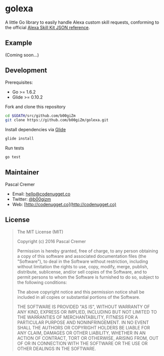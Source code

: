 # golexa

A little Go library to easily handle Alexa custom skill requests, conforming to the official [Alexa Skill Kit JSON reference](https://developer.amazon.com/public/solutions/alexa/alexa-skills-kit/docs/alexa-skills-kit-interface-reference).

## Example

(Coming soon...)

## Development

Prerequisites:

* Go >= 1.6.2
* Glide >= 0.10.2

Fork and clone this repository

```bash
cd $GOATH/src/github.com/b00giZm
git clone https://github.com/b00giZm/golexa.git
```

Install dependencies via [Glide](https://github.com/Masterminds/glide)

```bash
glide install
```

Run tests

```bash
go test
```

## Maintainer

Pascal Cremer

* Email: <hello@codenugget.co>
* Twitter: [@b00gizm](https://twitter.com/b00gizm)
* Web: [http://codenugget.co](http://codenugget.co)

## License

> The MIT License (MIT)
>
> Copyright (c) 2016 Pascal Cremer
>
>Permission is hereby granted, free of charge, to any person obtaining a copy
>of this software and associated documentation files (the "Software"), to deal
>in the Software without restriction, including without limitation the rights
>to use, copy, modify, merge, publish, distribute, sublicense, and/or sell
>copies of the Software, and to permit persons to whom the Software is
>furnished to do so, subject to the following conditions:
>
>The above copyright notice and this permission notice shall be included in all
>copies or substantial portions of the Software.
>
>THE SOFTWARE IS PROVIDED "AS IS", WITHOUT WARRANTY OF ANY KIND, EXPRESS OR
>IMPLIED, INCLUDING BUT NOT LIMITED TO THE WARRANTIES OF MERCHANTABILITY,
>FITNESS FOR A PARTICULAR PURPOSE AND NONINFRINGEMENT. IN NO EVENT SHALL THE
>AUTHORS OR COPYRIGHT HOLDERS BE LIABLE FOR ANY CLAIM, DAMAGES OR OTHER
>LIABILITY, WHETHER IN AN ACTION OF CONTRACT, TORT OR OTHERWISE, ARISING FROM,
>OUT OF OR IN CONNECTION WITH THE SOFTWARE OR THE USE OR OTHER DEALINGS IN THE
>SOFTWARE.